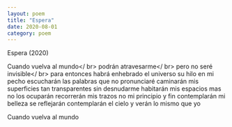 ```yaml
---
layout: poem
title: "Espera"
date: 2020-08-01
category: poem
---
```


Espera (2020)

Cuando vuelva al mundo</ br>
podrán atravesarme</ br>
pero no seré invisible</ br>
para entonces
habrá enhebrado el universo
su hilo en mi pecho
escucharán las palabras
que no pronunciaré
caminarán mis superficies
tan transparentes
sin desnudarme
habitarán mis espacios
mas no los ocuparán
recorrerán mis trazos 
no mi principio y fin
contemplarán mi belleza
se reflejarán
contemplarán el cielo
y verán lo mismo que yo

Cuando vuelva al mundo
